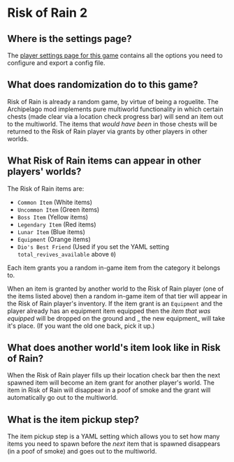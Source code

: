 # Risk of Rain 2

## Where is the settings page?

The [player settings page for this game](../player-settings) contains all the options you need to configure and export a
config file.

## What does randomization do to this game?

Risk of Rain is already a random game, by virtue of being a roguelite. The Archipelago mod implements pure multiworld
functionality in which certain chests (made clear via a location check progress bar) will send an item out to the
multiworld. The items that _would have been_ in those chests will be returned to the Risk of Rain player via grants by
other players in other worlds.

## What Risk of Rain items can appear in other players' worlds?

The Risk of Rain items are:

* `Common Item`    (White items)
* `Uncommon Item`  (Green items)
* `Boss Item`      (Yellow items)
* `Legendary Item` (Red items)
* `Lunar Item`     (Blue items)
* `Equipment`      (Orange items)
* `Dio's Best Friend` (Used if you set the YAML setting `total_revives_available` above `0`)

Each item grants you a random in-game item from the category it belongs to.

When an item is granted by another world to the Risk of Rain player (one of the items listed above) then a random
in-game item of that tier will appear in the Risk of Rain player's inventory. If the item grant is an `Equipment` and
the player already has an equipment item equipped then the _item that was equipped_ will be dropped on the ground and _
the new equipment_ will take it's place. (If you want the old one back, pick it up.)

## What does another world's item look like in Risk of Rain?

When the Risk of Rain player fills up their location check bar then the next spawned item will become an item grant for
another player's world. The item in Risk of Rain will disappear in a poof of smoke and the grant will automatically go
out to the multiworld.

## What is the item pickup step?

The item pickup step is a YAML setting which allows you to set how many items you need to spawn before the _next_ item
that is spawned disappears (in a poof of smoke) and goes out to the multiworld.
